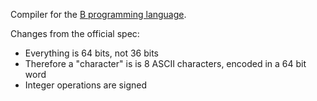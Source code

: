 Compiler for the [B programming language](https://www.bell-labs.com/usr/dmr/www/bintro.html).

Changes from the official spec:
- Everything is 64 bits, not 36 bits
- Therefore a "character" is is 8 ASCII characters, encoded in a 64 bit word
- Integer operations are signed
